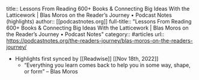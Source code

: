 title:: Lessons From Reading 600+ Books & Connecting Big Ideas With the Latticework | Blas Moros on the Reader’s Journey • Podcast Notes (highlights)
author:: [[podcastnotes.org]]
full-title:: "Lessons From Reading 600+ Books & Connecting Big Ideas With the Latticework | Blas Moros on the Reader’s Journey • Podcast Notes"
category:: #articles
url:: https://podcastnotes.org/the-readers-journey/blas-moros-on-the-readers-journey/

- Highlights first synced by [[Readwise]] [[Nov 18th, 2022]]
	- “Everything you learn comes back to help you in some way, shape, or form” – Blas Moros